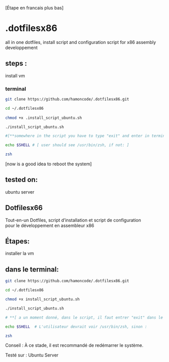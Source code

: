 
[Étape en francais plus bas]

# .dotfilesx86

all in one
dotfiles, install script and configuration script
for x86 assembly developpement

## steps :

install vm 

### terminal

```sh
git clone https://github.com/hamoncode/.dotfilesx86.git

cd ~/.dotfilesx86
 
chmod +x .install_script_ubuntu.sh

./install_script_ubuntu.sh 

#[**somewhere in the script you have to type "exit" and enter in terminal to exit a subscript**]

echo $SHELL # [ user should see /usr/bin/zsh, if not: ]

zsh 

```
[now is a good idea to reboot the system]

## tested on:

ubuntu server

## Dotfilesx66

Tout-en-un Dotfiles, script d’installation et script de configuration  
pour le développement en assembleur x86  

## Étapes:  

installer la vm

## dans le terminal:

```sh
git clone https://github.com/hamoncode/.dotfilesx86.git

cd ~/.dotfilesx86

chmod +x install_script_ubuntu.sh

./install_script_ubuntu.sh

# **[ a un moment donné, dans le script, il faut entrer "exit" dans le terminal pour sortir du subscript]**

echo $SHELL  # L'utilisateur devrait voir /usr/bin/zsh, sinon :

zsh

```
Conseil : À ce stade, il est recommandé de redémarrer le système.

Testé sur :
Ubuntu Server
